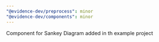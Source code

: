 ```yaml
---
"@evidence-dev/preprocess": minor
"@evidence-dev/components": minor
---
```


Component for Sankey Diagram added in th example project
